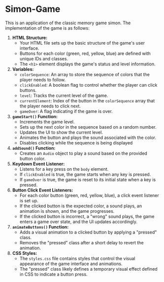# Simon-Game
This is an application of the classic memory game simon. The implementation of the game is as follows:
1. **HTML Structure:**
   - Your HTML file sets up the basic structure of the game's user interface.
   - Buttons for each color (green, red, yellow, blue) are defined with unique IDs and classes.
   - The `<h1>` element displays the game's status and level information.
2. **Variables:**
   - `colorSequence`: An array to store the sequence of colors that the player needs to follow.
   - `clickEnabled`: A boolean flag to control whether the player can click buttons.
   - `level`: Tracks the current level of the game.
   - `currentElement`: Index of the button in the `colorSequence` array that the player needs to click next.
   - `gameOver`: A flag indicating if the game is over.
3. **`gameStart()` Function:**
   - Increments the game level.
   - Sets up the next color in the sequence based on a random number.
   - Updates the UI to show the current level.
   - Animates the button and plays the sound associated with the color.
   - Disables clicking while the sequence is being displayed
4. **`addSound()` Function:**
   - Creates an `Audio` object to play a sound based on the provided button color.
5. **Keydown Event Listener:**
   - Listens for a key press on the `body` element.
   - If `clickEnabled` is true, the game starts when any key is pressed.
   - If `gameOver` is true, the game is reset to its initial state when a key is pressed.
6. **Button Click Event Listeners:**
   - For each color button (green, red, yellow, blue), a click event listener is set up.
   - If the clicked button is the expected color, a sound plays, an animation is shown, and the game progresses.
   - If the clicked button is incorrect, a "wrong" sound plays, the game enters a game over state, and the UI updates accordingly.
7. **`animateButtons()` Function:**
   - Adds a visual animation to a clicked button by applying a "pressed" class.
   - Removes the "pressed" class after a short delay to revert the animation.
8. **CSS Styles:**
   - The `styles.css` file contains styles that control the visual appearance of the game interface and animations.
   - The "pressed" class likely defines a temporary visual effect defined in CSS to indicate a button press.







